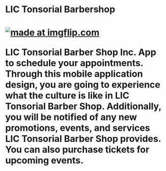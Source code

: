 
<h1>LIC Tonsorial Barbershop<h1> 


<a href="https://imgflip.com/gif/3ot037"><img src="https://i.imgflip.com/3ot037.gif" title="made at imgflip.com"/></a>

<p>LIC Tonsorial Barber Shop Inc. App to schedule your appointments. Through this mobile application design, you are going to experience what the culture is like in LIC Tonsorial Barber Shop. Additionally, you will be notified of any new promotions, events, and services LIC Tonsorial Barber Shop provides. You can also purchase tickets for upcoming events.<p>
